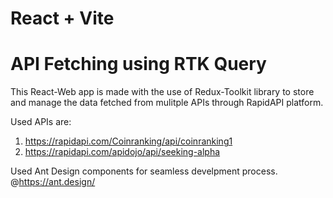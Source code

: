 # React + Vite
# API Fetching using RTK Query

This React-Web app is made with the use of Redux-Toolkit library to store and manage the data fetched from mulitple APIs through RapidAPI platform.

Used APIs are: 
 1. https://rapidapi.com/Coinranking/api/coinranking1
 2. https://rapidapi.com/apidojo/api/seeking-alpha

Used Ant Design components for seamless develpment process.
@https://ant.design/
